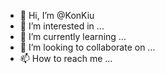 - 👋 Hi, I’m @KonKiu
- 👀 I’m interested in ...
- 🌱 I’m currently learning ...
- 💞️ I’m looking to collaborate on ...
- 📫 How to reach me ...

<!---
KonKiu/KonKiu is a ✨ special ✨ repository because its `README.md` (this file) appears on your GitHub profile.
You can click the Preview link to take a look at your changes.
--->
